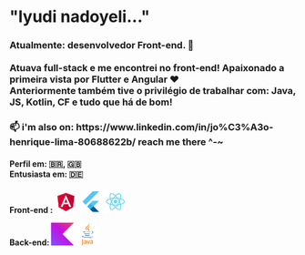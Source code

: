 <h1>"lyudi nadoyeli..."</h1>
<h3>Atualmente: desenvolvedor Front-end. 📌<br>
<br>Atuava full-stack e me encontrei no front-end! Apaixonado a primeira vista por Flutter e Angular ❤️<br>
Anteriormente também tive o privilégio de trabalhar com: Java, JS, Kotlin, CF e tudo que há de bom! </h3> 

<h3> 📫 i'm also on: https://www.linkedin.com/in/jo%C3%A3o-henrique-lima-80688622b/ reach me there ^-~ </h3>

<h4> 
Perfil em: 🇧🇷, 🇬🇧 <br>
Entusiasta em: 🇩🇪 <br>
</h4>


<h4> Front-end : <img alt="JS" title="JavaScript" width="40px" src="https://raw.githubusercontent.com/github/explore/master/topics/angular/angular.png"> <img alt="Java" title="Java" width="40px" src="https://raw.githubusercontent.com/github/explore/master/topics/flutter/flutter.png"> <img alt="Java" title="Java" width="40px" src="https://raw.githubusercontent.com/github/explore/master/topics/react/react.png"> <br>

Back-end: <img alt="JS" title="JavaScript" width="40px" src="https://raw.githubusercontent.com/github/explore/master/topics/kotlin/kotlin.png"> <img alt="JS" title="JavaScript" width="40px" src="https://raw.githubusercontent.com/github/explore/master/topics/java/java.png">  </h4>
<!--
**ccojoaolima/ccojoaolima** is a ✨ _special_ ✨ repository because its `README.md` (this file) appears on your GitHub profile.

Here are some ideas to get you started:

- 🔭 I’m currently working on ...
- 🌱 I’m currently learning ...
- 👯 I’m looking to collaborate on ...
- 🤔 I’m looking for help with ...
- 💬 Ask me about ...
- 📫 How to reach me: ...
- 😄 Pronouns: ...
- ⚡ Fun fact: ...
-->
